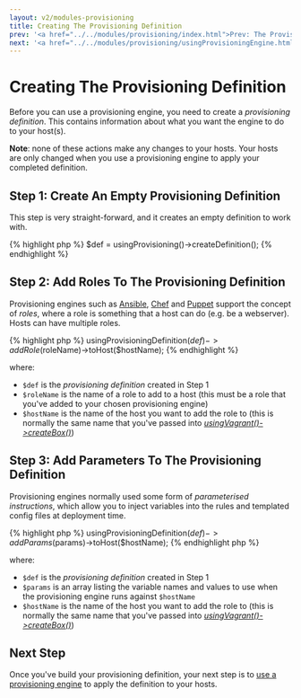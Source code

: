 ```yaml
---
layout: v2/modules-provisioning
title: Creating The Provisioning Definition
prev: '<a href="../../modules/provisioning/index.html">Prev: The Provisioning Module</a>'
next: '<a href="../../modules/provisioning/usingProvisioningEngine.html">Next: usingProvisioningEngine()</a>'
---
```


# Creating The Provisioning Definition

Before you can use a provisioning engine, you need to create a _provisioning definition_.  This contains information about what you want the engine to do to your host(s).

__Note__: none of these actions make any changes to your hosts.  Your hosts are only changed when you use a provisioning engine to apply your completed definition.

## Step 1: Create An Empty Provisioning Definition

This step is very straight-forward, and it creates an empty definition to work with.

{% highlight php %}
$def = usingProvisioning()->createDefinition();
{% endhighlight %}

## Step 2: Add Roles To The Provisioning Definition

Provisioning engines such as [Ansible](http://ansible.cc/), [Chef](http://www.opscode.com/chef/) and [Puppet](https://puppetlabs.com/) support the concept of _roles_, where a role is something that a host can do (e.g. be a webserver).  Hosts can have multiple roles.

{% highlight php %}
usingProvisioningDefinition($def)->addRole($roleName)->toHost($hostName);
{% endhighlight %}

where:

* `$def` is the _provisioning definition_ created in Step 1
* `$roleName` is the name of a role to add to a host (this must be a role that you've added to your chosen provisioning engine)
* `$hostName` is the name of the host you want to add the role to (this is normally the same name that you've passed into _[usingVagrant()->createBox()](../vagrant/usingVagrant.html#createbox)_)

## Step 3: Add Parameters To The Provisioning Definition

Provisioning engines normally used some form of _parameterised instructions_, which allow you to inject variables into the rules and templated config files at deployment time.

{% highlight php %}
usingProvisioningDefinition($def)->addParams($params)->toHost($hostName);
{% endhighlight php %}

where:

* `$def` is the _provisioning definition_ created in Step 1
* `$params` is an array listing the variable names and values to use when the provisioning engine runs against `$hostName`
* `$hostName` is the name of the host you want to add the role to (this is normally the same name that you've passed into _[usingVagrant()->createBox()](../vagrant/usingVagrant.html#createbox)_)

## Next Step

Once you've build your provisioning definition, your next step is to [use a provisioning engine](useProvisioningEngine.html) to apply the definition to your hosts.